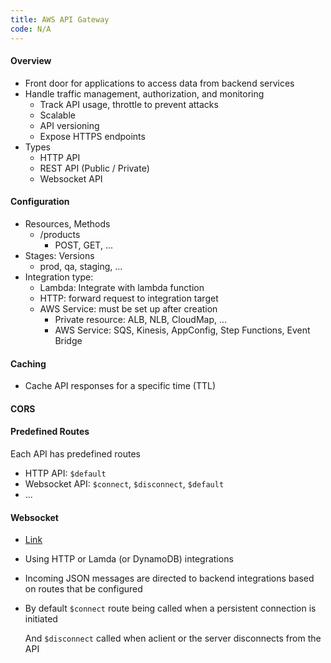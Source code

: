 ```yaml
---
title: AWS API Gateway
code: N/A
---
```


#### Overview

- Front door for applications to access data from backend services
- Handle traffic management, authorization, and monitoring
  - Track API usage, throttle to prevent attacks
  - Scalable
  - API versioning
  - Expose HTTPS endpoints
- Types
  - HTTP API
  - REST API (Public / Private)
  - Websocket API

#### Configuration

- Resources, Methods
  - /products
    - POST, GET, ...
- Stages: Versions
  - prod, qa, staging, ...
- Integration type:
  - Lambda: Integrate with lambda function
  - HTTP: forward request to integration target
  - AWS Service: must be set up after creation
    - Private resource: ALB, NLB, CloudMap, ...
    - AWS Service: SQS, Kinesis, AppConfig, Step Functions, Event Bridge

#### Caching

- Cache API responses for a specific time (TTL)

#### CORS

#### Predefined Routes

Each API has predefined routes

- HTTP API: `$default`
- Websocket API: `$connect`, `$disconnect`, `$default`
- ...

#### Websocket

- [Link](https://docs.aws.amazon.com/apigateway/latest/developerguide/apigateway-websocket-api-overview.html)

- Using HTTP or Lamda (or DynamoDB) integrations

- Incoming JSON messages are directed to backend integrations based on routes that be configured

- By default `$connect` route being called when a persistent connection is initiated

  And `$disconnect` called when aclient or the server disconnects from the API
